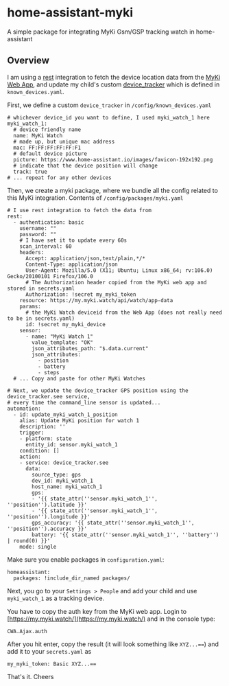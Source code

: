 # home-assistant-myki
A simple package for integrating MyKi Gsm/GSP tracking watch in home-assistant

## Overview
I am using a [rest](https://www.home-assistant.io/integrations/rest/) integration to fetch the device location data from the [MyKi Web App](https://my.myki.watch/?lang=EN), and update my child's custom [device_tracker](https://www.home-assistant.io/integrations/device_tracker/) which is defined in `known_devices.yaml`.

First, we define a custom `device_tracker` in `/config/known_devices.yaml` 
```
# whichever device_id you want to define, I used myki_watch_1 here
myki_watch_1:
  # device friendly name
  name: MyKi Watch
  # made up, but unique mac address
  mac: FF:FF:FF:FF:FF:F1
  # default device picture
  picture: https://www.home-assistant.io/images/favicon-192x192.png
  # indicate that the device position will change
  track: true
# ... repeat for any other devices
```

Then, we create a myki package, where we bundle all the config related to this MyKi integration.
Contents of `/config/packages/myki.yaml` 
```
# I use rest integration to fetch the data from 
rest: 
  - authentication: basic
    username: ""
    password: ""
    # I have set it to update every 60s
    scan_interval: 60
    headers:
      Accept: application/json,text/plain,*/*
      Content-Type: application/json
      User-Agent: Mozilla/5.0 (X11; Ubuntu; Linux x86_64; rv:106.0) Gecko/20100101 Firefox/106.0
      # The Authorization header copied from the MyKi web app and stored in secrets.yaml
      Authorization: !secret my_myki_token
    resource: https://my.myki.watch/api/watch/app-data
    params:
      # the MyKi Watch deviceid from the Web App (does not really need to be in secrets.yaml)
      id: !secret my_myki_device
    sensor:
      - name: "MyKi Watch 1"
        value_template: "OK"
        json_attributes_path: "$.data.current"
        json_attributes:
          - position
          - battery
          - steps
  # ... Copy and paste for other MyKi Watches

# Next, we update the device_tracker GPS position using the device_tracker.see service, 
# every time the command_line sensor is updated...
automation:
  - id: update_myki_watch_1_position 
    alias: Update MyKi position for watch 1
    description: ''
    trigger:
    - platform: state
      entity_id: sensor.myki_watch_1
    condition: []
    action:
    - service: device_tracker.see
      data:
        source_type: gps
        dev_id: myki_watch_1
        host_name: myki_watch_1
        gps:
        - '{{ state_attr(''sensor.myki_watch_1'', ''position'').latitude }}'
        - '{{ state_attr(''sensor.myki_watch_1'', ''position'').longitude }}'
        gps_accuracy: '{{ state_attr(''sensor.myki_watch_1'', ''position'').accuracy }}'
        battery: '{{ state_attr(''sensor.myki_watch_1'', ''battery'') | round(0) }}'
    mode: single
```
Make sure you enable packages in `configuration.yaml`:
```
homeassistant:
  packages: !include_dir_named packages/
```

Next, you go to your `Settings > People` and add your child and use `myki_watch_1` as a tracking device.

You have to copy the auth key from the MyKi web app. Login to [https://my.myki.watch/](https://my.myki.watch/) and in the console type:
```
CWA.Ajax.auth
```

After you hit enter, copy the result (it will look something like `XYZ...==`) and add it to your `secrets.yaml` as 
```
my_myki_token: Basic XYZ...==
```

That's it. 
Cheers
